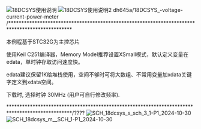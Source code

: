 ![18DCSYS使用说明](https://github.com/user-attachments/assets/dc80f996-3dca-4a5b-adac-41bfab6a033f)
![18DCSYS使用说明2](https://github.com/user-attachments/assets/7afb7b46-15ab-439a-87ff-9e760d62e7b1)
dh645a/18DCSYS_-voltage-current-power-meter  
/************************************************************************************************

本例程基于STC32G为主控芯片

使用Keil C251编译器，Memory Model推荐设置XSmall模式，默认定义变量在edata，单时钟存取访问速度快。

edata建议保留1K给堆栈使用，空间不够时可将大数组、不常用变量加xdata关键字定义到xdata空间。

下载时, 选择时钟 30MHz (用户可自行修改频率).
			
************************************************************************************************/????
![SCH_18dcsys_s_sch_3_1-P1_2024-10-30](https://github.com/user-attachments/assets/b2eea144-85f1-48ec-9acb-3456b4ae640a)
![SCH_18dcsys_m__SCH_1-P1_2024-10-30](https://github.com/user-attachments/assets/7120353d-5f51-4e61-8285-8243a5cfc37e)
